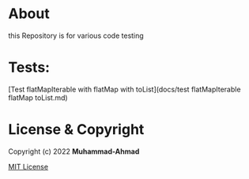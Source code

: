 # About
this Repository is for various code testing


# Tests:

[Test flatMapIterable with flatMap with toList](docs/test flatMapIterable flatMap toList.md)

# License & Copyright
Copyright (c) 2022 **Muhammad-Ahmad**

 [MIT License](LICENSE)
